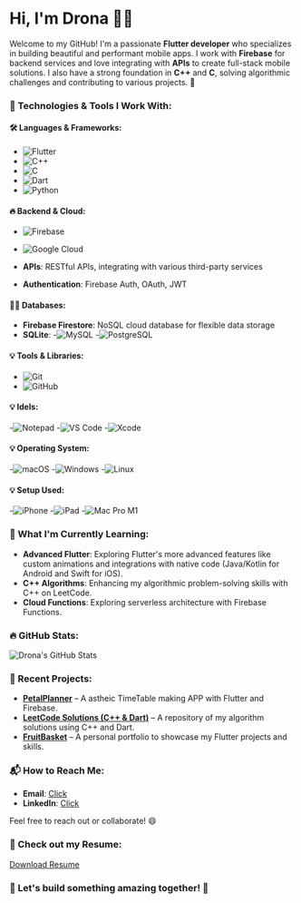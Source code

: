 # Hi, I'm Drona 👨‍💻

Welcome to my GitHub! I'm a passionate **Flutter developer** who specializes in building beautiful and performant mobile apps. I work with **Firebase** for backend services and love integrating with **APIs** to create full-stack mobile solutions. I also have a strong foundation in **C++** and **C**, solving algorithmic challenges and contributing to various projects. 🚀

### 🚀 Technologies & Tools I Work With:

#### 🛠️ Languages & Frameworks:
- ![Flutter](https://img.shields.io/badge/-Flutter-02569B?style=flat&logo=flutter&logoColor=ffffff) 
- ![C++](https://img.shields.io/badge/-C%2B%2B-00599C?style=flat&logo=c%2B%2B&logoColor=ffffff)
- ![C](https://img.shields.io/badge/-C-A8B9CC?style=flat&logo=c&logoColor=ffffff)
- ![Dart](https://img.shields.io/badge/-Dart-0175C2?style=flat&logo=dart&logoColor=ffffff)
- ![Python](https://img.shields.io/badge/-Python-3776AB?style=flat&logo=python&logoColor=ffffff)  
  
#### 🔥 Backend & Cloud:
- ![Firebase](https://img.shields.io/badge/-Firebase-FFCA28?style=flat&logo=firebase&logoColor=white)
- ![Google Cloud](https://img.shields.io/badge/-Google%20Cloud-4285F4?style=flat&logo=google-cloud&logoColor=ffffff)

- **APIs**: RESTful APIs, integrating with various third-party services
- **Authentication**: Firebase Auth, OAuth, JWT
  
#### 🧑‍💻 Databases:
- **Firebase Firestore**: NoSQL cloud database for flexible data storage
- **SQLite**: -![MySQL](https://img.shields.io/badge/-MySQL-4479A1?style=flat&logo=mysql&logoColor=ffffff)
              -![PostgreSQL](https://img.shields.io/badge/-PostgreSQL-336791?style=flat&logo=postgresql&logoColor=ffffff)


#### 💡 Tools & Libraries:
- ![Git](https://img.shields.io/badge/-Git-F05032?style=flat&logo=git&logoColor=ffffff)
- ![GitHub](https://img.shields.io/badge/-GitHub-181717?style=flat&logo=github&logoColor=ffffff)


#### 💡 Idels:
-![Notepad](https://img.shields.io/badge/-Notepad-1C1C1C?style=flat&logo=notepad&logoColor=ffffff)
-![VS Code](https://img.shields.io/badge/-Visual%20Studio%20Code-0078D4?style=flat&logo=visual-studio-code&logoColor=ffffff)
-![Xcode](https://img.shields.io/badge/-Xcode-1575F9?style=flat&logo=xcode&logoColor=ffffff)


#### 💡 Operating System:
-![macOS](https://img.shields.io/badge/-macOS-000000?style=flat&logo=apple&logoColor=ffffff)
-![Windows](https://img.shields.io/badge/-Windows-0078D4?style=flat&logo=windows&logoColor=ffffff)
-![Linux](https://img.shields.io/badge/-Linux-FCC624?style=flat&logo=linux&logoColor=ffffff)

#### 💡 Setup Used:
-![iPhone](https://img.shields.io/badge/-iPhone-000000?style=flat&logo=iphone&logoColor=ffffff)
-![iPad](https://img.shields.io/badge/-iPad-000000?style=flat&logo=ipad&logoColor=ffffff)
-![Mac Pro M1](https://img.shields.io/badge/-Mac%20Pro%20M1-000000?style=flat&logo=apple&logoColor=ffffff)



### 🌱 What I'm Currently Learning:
- **Advanced Flutter**: Exploring Flutter's more advanced features like custom animations and integrations with native code (Java/Kotlin for Android and Swift for iOS).
- **C++ Algorithms**: Enhancing my algorithmic problem-solving skills with C++ on LeetCode.
- **Cloud Functions**: Exploring serverless architecture with Firebase Functions.

### 🔥 GitHub Stats:
![Drona's GitHub Stats](https://github-readme-stats.vercel.app/api?username=drona&show_icons=true&hide_title=true&count_private=true&theme=radical)

### 📝 Recent Projects:
- [**PetalPlanner**](https://github.com/drona/flutter-task-manager) – A astheic TimeTable making APP with Flutter and Firebase.
- [**LeetCode Solutions (C++ & Dart)**](https://github.com/drona/leetcode-) – A repository of my algorithm solutions using C++ and Dart.
- [**FruitBasket**](https://github.com/drona/portfolio) – A personal portfolio to showcase my Flutter projects and skills.

### 📬 How to Reach Me:
- **Email**: [Click](mailto:dronabopche@gmail.com)
- **LinkedIn**: [Click](www.linkedin.com/in/drona-bopche-2345292b1)

Feel free to reach out or collaborate! 😄

### 📄 Check out my Resume:
[Download Resume]([https://example.com/resume](https://docs.google.com/document/d/1OiIMx0iRiAMbHXai4NtNbjaq-_PVm7zru06fqz4pmeM/edit?usp=sharing))

### 💬 Let's build something amazing together! 🚀

